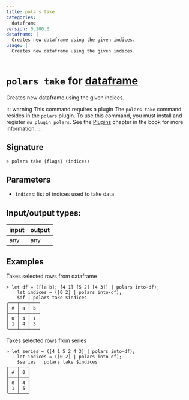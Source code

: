 ```yaml
---
title: polars take
categories: |
  dataframe
version: 0.100.0
dataframe: |
  Creates new dataframe using the given indices.
usage: |
  Creates new dataframe using the given indices.
---
```

<!-- This file is automatically generated. Please edit the command in https://github.com/nushell/nushell instead. -->

# `polars take` for [dataframe](/commands/categories/dataframe.md)

<div class='command-title'>Creates new dataframe using the given indices.</div>

::: warning This command requires a plugin
The `polars take` command resides in the `polars` plugin.
To use this command, you must install and register `nu_plugin_polars`.
See the [Plugins](/book/plugins.html) chapter in the book for more information.
:::


## Signature

```> polars take {flags} (indices)```

## Parameters

 -  `indices`: list of indices used to take data


## Input/output types:

| input | output |
| ----- | ------ |
| any   | any    |

## Examples

Takes selected rows from dataframe
```nu
> let df = ([[a b]; [4 1] [5 2] [4 3]] | polars into-df);
    let indices = ([0 2] | polars into-df);
    $df | polars take $indices
╭───┬───┬───╮
│ # │ a │ b │
├───┼───┼───┤
│ 0 │ 4 │ 1 │
│ 1 │ 4 │ 3 │
╰───┴───┴───╯

```

Takes selected rows from series
```nu
> let series = ([4 1 5 2 4 3] | polars into-df);
    let indices = ([0 2] | polars into-df);
    $series | polars take $indices
╭───┬───╮
│ # │ 0 │
├───┼───┤
│ 0 │ 4 │
│ 1 │ 5 │
╰───┴───╯

```
